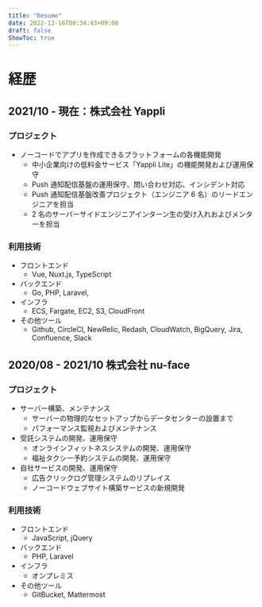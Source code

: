 ```yaml
---
title: "Resume"
date: 2022-12-16T00:34:43+09:00
draft: false
ShowToc: true
---
```


# 経歴

## 2021/10 - 現在：株式会社 Yappli

### プロジェクト

- ノーコードでアプリを作成できるプラットフォームの各機能開発
  - 中小企業向けの低料金サービス「Yappli Lite」の機能開発および運用保守
  - Push 通知配信基盤の運用保守、問い合わせ対応、インシデント対応
  - Push 通知配信基盤改善プロジェクト（エンジニア 6 名）のリードエンジニアを担当
  - 2 名のサーバーサイドエンジニアインターン生の受け入れおよびメンターを担当

### 利用技術

- フロントエンド
  - Vue, Nuxt.js, TypeScript
- バックエンド
  - Go, PHP, Laravel,
- インフラ
  - ECS, Fargate, EC2, S3, CloudFront
- その他ツール
  - Github, CircleCI, NewRelic, Redash, CloudWatch, BigQuery, Jira, Confluence, Slack

## 2020/08 - 2021/10 株式会社 nu-face

### プロジェクト

- サーバー構築、メンテナンス
  - サーバーの物理的なセットアップからデータセンターの設置まで
  - パフォーマンス監視およびメンテナンス
- 受託システムの開発、運用保守
  - オンラインフィットネスシステムの開発、運用保守
  - 福祉タクシー予約システムの開発、運用保守
- 自社サービスの開発、運用保守
  - 広告クリックログ管理システムのリプレイス
  - ノーコードウェブサイト構築サービスの新規開発

### 利用技術

- フロントエンド
  - JavaScript, jQuery
- バックエンド
  - PHP, Laravel
- インフラ
  - オンプレミス
- その他ツール
  - GitBucket, Mattermost
